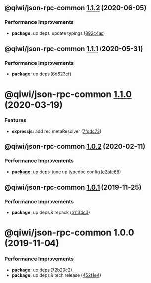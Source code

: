## @qiwi/json-rpc-common [1.1.2](https://github.com/qiwi/json-rpc/compare/@qiwi/json-rpc-common@1.1.1...@qiwi/json-rpc-common@1.1.2) (2020-06-05)


### Performance Improvements

* **package:** up deps, update typings ([892c4ac](https://github.com/qiwi/json-rpc/commit/892c4aca77f0d9aa6a3131a1bd07274bbd0b6160))

## @qiwi/json-rpc-common [1.1.1](https://github.com/qiwi/json-rpc/compare/@qiwi/json-rpc-common@1.1.0...@qiwi/json-rpc-common@1.1.1) (2020-05-31)


### Performance Improvements

* **package:** up deps ([6d623cf](https://github.com/qiwi/json-rpc/commit/6d623cf73724314557f045ad641573a6d155e2d8))

# @qiwi/json-rpc-common [1.1.0](https://github.com/qiwi/json-rpc/compare/@qiwi/json-rpc-common@1.0.2...@qiwi/json-rpc-common@1.1.0) (2020-03-19)


### Features

* **expressjs:** add req metaResolver ([7fddc73](https://github.com/qiwi/json-rpc/commit/7fddc73d7dbc61509748cd0b0c4029ce7afd6936))

## @qiwi/json-rpc-common [1.0.2](https://github.com/qiwi/json-rpc/compare/@qiwi/json-rpc-common@1.0.1...@qiwi/json-rpc-common@1.0.2) (2020-02-11)


### Performance Improvements

* **package:** up deps, tune up typedoc config ([e2afc66](https://github.com/qiwi/json-rpc/commit/e2afc66460997567f18902467c09161398deb7e1))

## @qiwi/json-rpc-common [1.0.1](https://github.com/qiwi/json-rpc/compare/@qiwi/json-rpc-common@1.0.0...@qiwi/json-rpc-common@1.0.1) (2019-11-25)


### Performance Improvements

* **package:** up deps & repack ([b1134c3](https://github.com/qiwi/json-rpc/commit/b1134c3222a6d45927e542b0c29ee8524723c884))

# @qiwi/json-rpc-common 1.0.0 (2019-11-04)


### Performance Improvements

* **package:** up deps ([72b20c2](https://github.com/qiwi/json-rpc/commit/72b20c2022d0874717e99d92f0ea9344c0573030))
* **package:** up deps & tech release ([452f1e4](https://github.com/qiwi/json-rpc/commit/452f1e4f1f32a4c09a4b55a3d58b7d19e40145c9))
